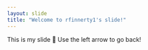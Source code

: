 ```yaml
---
layout: slide
title: "Welcome to rfinnerty1's slide!"
---
```

This is my slide :tada:
Use the left arrow to go back!
